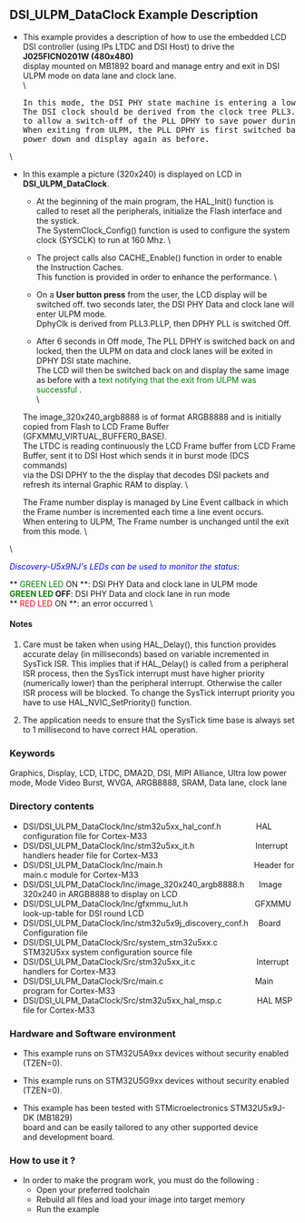 ## <b>DSI_ULPM_DataClock Example Description</b>


-   This example provides a description of how to use the embedded LCD DSI controller (using IPs LTDC and DSI Host) to drive the **J025FlCN0201W (480x480)**   
    display mounted on MB1892 board and manage entry and exit in DSI ULPM mode on data lane and clock lane.  
 \

	<pre>
    In this mode, the DSI PHY state machine is entering a low power state on data lane and clock lane.  
    The DSI clock should be derived from the clock tree PLL3.PLLP (ck_plldsi) with a 62.5 MHz clock for instance  
    to allow a switch-off of the PLL DPHY to save power during the ULPM phase.  
    When exiting from ULPM, the PLL DPHY is first switched back on and locked, then the DSI DPHY will exit  
    power down and display again as before.</pre>
 \

-   In this example a picture (320x240) is displayed on LCD in **DSI_ULPM_DataClock**.

    - At the beginning of the main program, the HAL_Init() function is called to reset all the peripherals, initialize the Flash interface and the systick.    
      The SystemClock_Config() function is used to configure the system clock (SYSCLK) to run at 160 Mhz.
\

    - The project calls also CACHE_Enable() function in order to enable the Instruction Caches.   
      This function is provided in order to enhance the performance.
\

    - On a **User button press** from the user, the LCD display will be switched off. two seconds later, the DSI PHY Data and clock lane will enter ULPM mode.   
      DphyClk is derived from PLL3.PLLP, then DPHY PLL is switched Off.

    - After 6 seconds in Off mode, The PLL DPHY is switched back on and locked, then the ULPM on data and clock lanes will be exited in DPHY DSI state machine.  
      The LCD will then be switched back on and display the same image as before with a <span style="color: green"> text notifying that the exit from ULPM was successful </span>.  
\


    The image_320x240_argb8888 is of format ARGB8888 and is initially copied from Flash to LCD Frame Buffer (GFXMMU_VIRTUAL_BUFFER0_BASE).  
    The LTDC is reading continuously the LCD Frame buffer from LCD Frame Buffer, sent it to DSI Host which sends it in burst mode (DCS commands)  
    via the DSI DPHY to the the display that decodes DSI packets and refresh its internal Graphic RAM to display.
\

    The Frame number display is managed by Line Event callback in which the Frame number is incremented each time a line event occurs.  
	When entering to ULPM, The Frame number is unchanged until the exit from this mode.
\

\

*<span style="color: blue"> Discovery-U5x9NJ's LEDs can be used to monitor the status:</span>*	

**<span style="color: green"> GREEN LED </span> ON **: DSI PHY Data and clock lane in ULPM mode   
**<span style="color: green"> GREEN LED </span> OFF**: DSI PHY Data and clock lane in run mode  
**<span style="color: red"> RED LED </span> ON **: an error occurred
\

#### <b>Notes</b>
 1. Care must be taken when using HAL_Delay(), this function provides accurate delay (in milliseconds)
    based on variable incremented in SysTick ISR. This implies that if HAL_Delay() is called from
    a peripheral ISR process, then the SysTick interrupt must have higher priority (numerically lower)
    than the peripheral interrupt. Otherwise the caller ISR process will be blocked.
    To change the SysTick interrupt priority you have to use HAL_NVIC_SetPriority() function.

 2. The application needs to ensure that the SysTick time base is always set to 1 millisecond
    to have correct HAL operation.

### <b>Keywords</b>

Graphics, Display, LCD, LTDC, DMA2D, DSI, MIPI Alliance, Ultra low power mode, Mode Video Burst, WVGA, ARGB8888, SRAM, Data lane, clock lane

### <b>Directory contents</b>

-   DSI/DSI_ULPM_DataClock/Inc/stm32u5xx_hal_conf.h&emsp; &emsp; &emsp; &nbsp; HAL configuration file for Cortex-M33
-   DSI/DSI_ULPM_DataClock/Inc/stm32u5xx_it.h&emsp; &emsp; &emsp; &emsp; &emsp; &emsp; Interrupt handlers header file for Cortex-M33
-   DSI/DSI_ULPM_DataClock/Inc/main.h&emsp; &emsp; &emsp; &emsp; &emsp; &emsp; &emsp; &emsp; &emsp; Header for main.c module for Cortex-M33
-   DSI/DSI_ULPM_DataClock/Inc/image_320x240_argb8888.h&emsp; &nbsp; Image 320x240 in ARGB8888 to display on LCD
-   DSI/DSI_ULPM_DataClock/Inc/gfxmmu_lut.h&emsp;&emsp;&emsp;&emsp;&emsp;&emsp;&emsp; &nbsp; &nbsp; GFXMMU look-up-table for DSI round LCD
-   DSI/DSI_ULPM_DataClock/Inc/stm32u5x9j_discovery_conf.h&emsp; Board Configuration file
-   DSI/DSI_ULPM_DataClock/Src/system_stm32u5xx.c&emsp; &emsp; &emsp; &emsp; STM32U5xx system configuration source file
-   DSI/DSI_ULPM_DataClock/Src/stm32u5xx_it.c&emsp; &emsp; &emsp; &emsp; &emsp; &emsp; Interrupt handlers for Cortex-M33
-   DSI/DSI_ULPM_DataClock/Src/main.c&emsp; &emsp; &emsp; &emsp; &emsp; &emsp; &emsp; &emsp; &emsp; Main program for Cortex-M33
-   DSI/DSI_ULPM_DataClock/Src/stm32u5xx_hal_msp.c&emsp; &emsp; &emsp; &nbsp; HAL MSP file for Cortex-M33

### <b>Hardware and Software environment</b>

-   This example runs on STM32U5A9xx devices without security enabled (TZEN=0).
-   This example runs on STM32U5G9xx devices without security enabled (TZEN=0).

-   This example has been tested with STMicroelectronics STM32U5x9J-DK (MB1829)  
    board and can be easily tailored to any other supported device  
    and development board.

### <b>How to use it ?</b>

-   In order to make the program work, you must do the following :
    - Open your preferred toolchain
    - Rebuild all files and load your image into target memory
    - Run the example

